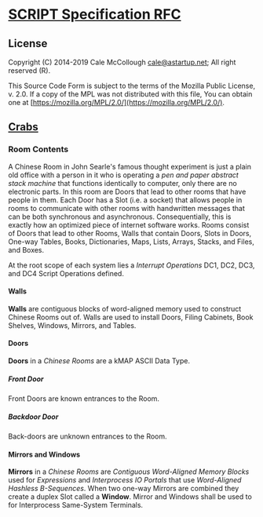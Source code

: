 # [SCRIPT Specification RFC](../readme.md)

## License

Copyright (C) 2014-2019 Cale McCollough <cale@astartup.net>; All right reserved (R).

This Source Code Form is subject to the terms of the Mozilla Public License, v. 2.0. If a copy of the MPL was not distributed with this file, You can obtain one at [https://mozilla.org/MPL/2.0/](https://mozilla.org/MPL/2.0/).

## [Crabs](readme.md)

### Room Contents

A Chinese Room in John Searle's famous thought experiment is just a plain old office with a person in it who is operating a *pen and paper abstract stack machine* that functions identically to computer, only there are no electronic parts. In this room are Doors that lead to other rooms that have people in them. Each Door has a Slot (i.e. a socket) that allows people in rooms to communicate with other rooms with handwritten messages that can be both synchronous and asynchronous. Consequentially, this is exactly how an optimized piece of internet software works. Rooms consist of Doors that lead to other Rooms, Walls that contain Doors, Slots in Doors, One-way Tables, Books, Dictionaries, Maps, Lists, Arrays, Stacks, and Files, and Boxes.

At the root scope of each system lies a *Interrupt Operations* DC1, DC2, DC3, and DC4 Script Operations defined.

#### Walls

**Walls** are contiguous blocks of word-aligned memory used to construct Chinese Rooms out of. Walls are used to install Doors, Filing Cabinets, Book Shelves, Windows, Mirrors, and Tables.

#### Doors

**Doors** in a *Chinese Rooms* are a kMAP ASCII Data Type.

##### Front Door

Front Doors are known entrances to the Room.

##### Backdoor Door

Back-doors are unknown entrances to the Room.

#### Mirrors and Windows

**Mirrors** in a *Chinese Rooms* are *Contiguous Word-Aligned Memory Blocks* used for *Expressions* and *Interprocess IO Portals* that use *Word-Aligned Hashless B-Sequences*. When two one-way Mirrors are combined they create a duplex Slot called a **Window**. Mirror and Windows shall be used to for Interprocess Same-System Terminals.
